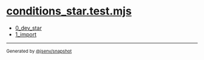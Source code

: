 # [conditions_star.test.mjs](../conditions_star.test.mjs)


- [0_dev_star](0_dev_star/0_dev_star.md)
- [1_import](1_import/1_import.md)

---

<sub>
  Generated by <a href="https://github.com/jsenv/core/tree/main/packages/tooling/snapshot">@jsenv/snapshot</a>
</sub>
